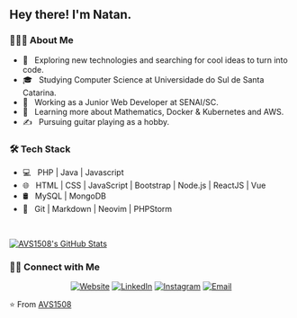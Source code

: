 <h2> Hey there! I'm Natan.</h2>

<h3> 👨🏻‍💻 About Me </h3>

- 🤔 &nbsp; Exploring new technologies and searching for cool ideas to turn into code.
- 🎓 &nbsp; Studying Computer Science at Universidade do Sul de Santa Catarina.
- 💼 &nbsp; Working as a Junior Web Developer at SENAI/SC.
- 🌱 &nbsp; Learning more about Mathematics, Docker & Kubernetes and AWS.
- ✍️ &nbsp; Pursuing guitar playing as a hobby.

<h3>🛠 Tech Stack</h3>

- 💻 &nbsp; PHP | Java | Javascript
- 🌐 &nbsp; HTML | CSS | JavaScript | Bootstrap | Node.js | ReactJS | Vue
- 🛢 &nbsp; MySQL | MongoDB
- 🔧 &nbsp; Git | Markdown | Neovim | PHPStorm 

<br/>

[![AVS1508's GitHub Stats](https://github-readme-stats.vercel.app/api?username=Natan19&show_icons=true)](https://github.com/Natan19)

<h3> 🤝🏻 Connect with Me </h3>

<p align="center">
<a href="https://natangazola.me/"><img alt="Website" src="https://img.shields.io/badge/Website-natangazola.me-blue?style=flat-square&logo=google-chrome"></a>
<a href="https://www.linkedin.com/in/natan-gazola/"><img alt="LinkedIn" src="https://img.shields.io/badge/LinkedIn-Natan%20Pereira%20Gazola-blue?style=flat-square&logo=linkedin"></a>
<a href="https://www.instagram.com/natangazzola/"><img alt="Instagram" src="https://img.shields.io/badge/Instagram-natangazzola-blue?style=flat-square&logo=instagram"></a>
<a href="mailto:nathanpereira.21@hotmail.com"><img alt="Email" src="https://img.shields.io/badge/Email-nathanpereira.21@hotmail.com-blue?style=flat-square&logo=gmail"></a>
</p>

⭐️ From [AVS1508](https://github.com/AVS1508)

